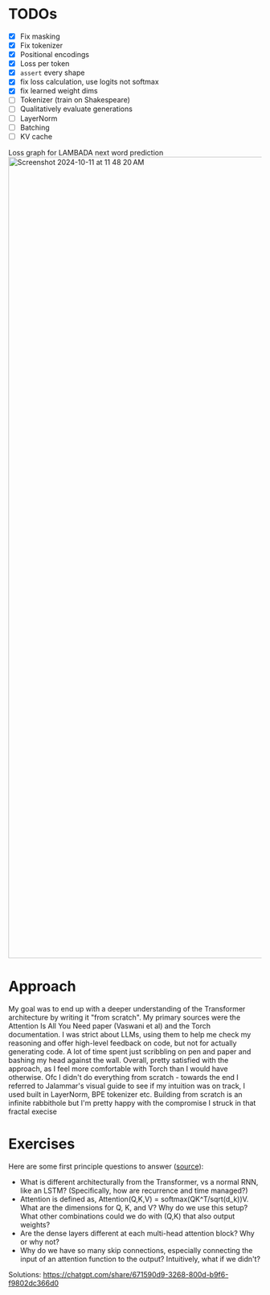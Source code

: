 # TODOs
- [x] Fix masking
- [x] Fix tokenizer
- [x] Positional encodings
- [x] Loss per token
- [x] `assert` every shape
- [x] fix loss calculation, use logits not softmax
- [x] fix learned weight dims
- [ ] Tokenizer (train on Shakespeare)
- [ ] Qualitatively evaluate generations
- [ ] LayerNorm
- [ ] Batching
- [ ] KV cache

Loss graph for LAMBADA next word prediction      
<img width="1592" alt="Screenshot 2024-10-11 at 11 48 20 AM" src="https://github.com/user-attachments/assets/5910c8fe-91ff-41ff-8058-32c848311486">

# Approach
My goal was to end up with a deeper understanding of the Transformer architecture by writing it "from scratch". My primary sources were the Attention Is All You Need paper (Vaswani et al) and the Torch documentation. I was strict about LLMs, using them to help me check my reasoning and offer high-level feedback on code, but not for actually generating code. A lot of time spent just scribbling on pen and paper and bashing my head against the wall. Overall, pretty satisfied with the approach, as I feel more comfortable with Torch than I would have otherwise. Ofc I didn't do everything from scratch - towards the end I referred to Jalammar's visual guide to see if my intuition was on track, I used built in LayerNorm, BPE tokenizer etc. Building from scratch is an infinite rabbithole but I'm pretty happy with the compromise I struck in that fractal execise 

# Exercises

Here are some first principle questions to answer ([source](https://github.com/jacobhilton/deep_learning_curriculum/blob/master/1-Transformers.md)):

- What is different architecturally from the Transformer, vs a normal
RNN, like an LSTM? (Specifically, how are recurrence and time managed?)
- Attention is defined as, Attention(Q,K,V) =
softmax(QK^T/sqrt(d_k))V. What are the dimensions for Q, K, and V? Why
do we use this setup? What other combinations could we do with (Q,K)
that also output weights?
- Are the dense layers different at each multi-head attention block? Why or why not?
- Why do we have so many skip connections, especially connecting the
input of an attention function to the output? Intuitively, what if we
didn't?

Solutions: https://chatgpt.com/share/671590d9-3268-800d-b9f6-f9802dc366d0
